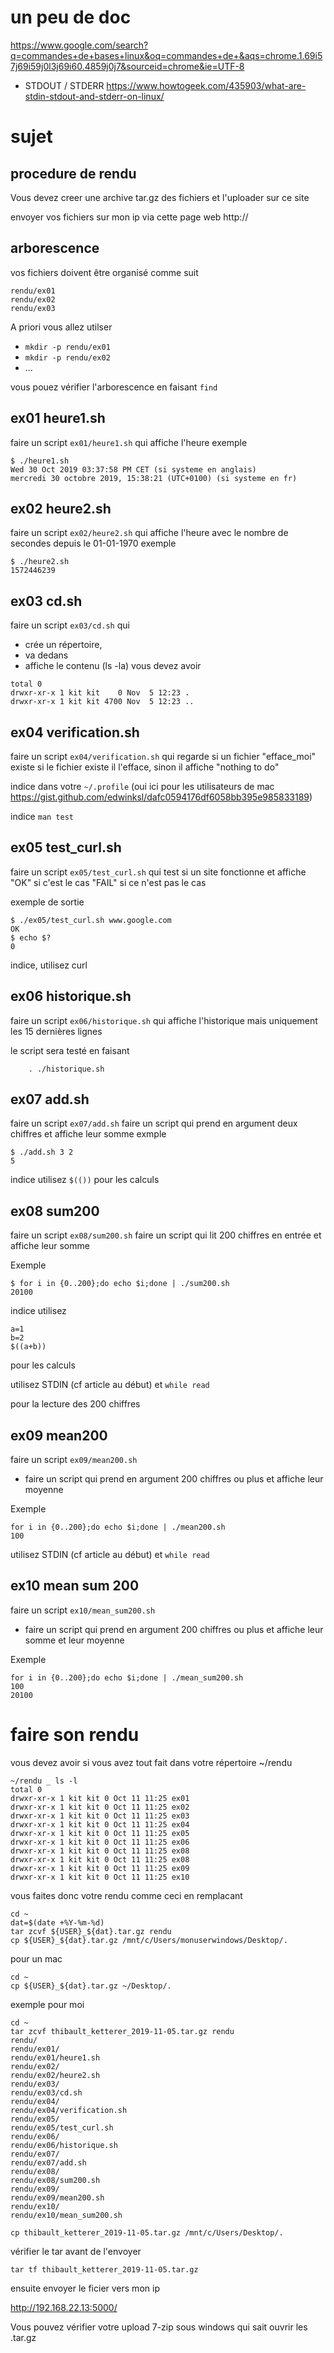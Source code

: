 

# un peu de doc
https://www.google.com/search?q=commandes+de+bases+linux&oq=commandes+de+&aqs=chrome.1.69i57j69i59j0l3j69i60.4859j0j7&sourceid=chrome&ie=UTF-8

* STDOUT / STDERR
https://www.howtogeek.com/435903/what-are-stdin-stdout-and-stderr-on-linux/


# sujet
## procedure de rendu
Vous devez creer une archive tar.gz des fichiers et l'uploader sur ce site

envoyer vos fichiers sur mon ip via cette page web http://<monip>

## arborescence
vos fichiers doivent être organisé comme suit
```
rendu/ex01
rendu/ex02
rendu/ex03
```

A priori vous allez utilser 
* `mkdir -p rendu/ex01`
* `mkdir -p rendu/ex02`
* ...

vous pouez vérifier l'arborescence en faisant `find`

## ex01 heure1.sh
faire un script `ex01/heure1.sh`
qui affiche l'heure
exemple
```
$ ./heure1.sh
Wed 30 Oct 2019 03:37:58 PM CET (si systeme en anglais)
mercredi 30 octobre 2019, 15:38:21 (UTC+0100) (si systeme en fr)
```

## ex02 heure2.sh
faire un script `ex02/heure2.sh`
qui affiche l'heure avec le nombre de secondes depuis le 01-01-1970
exemple
```
$ ./heure2.sh
1572446239
```

## ex03 cd.sh
faire un script `ex03/cd.sh`
qui 
* crée un répertoire,
* va dedans
* affiche le contenu (ls -la)
vous devez avoir
```
total 0
drwxr-xr-x 1 kit kit    0 Nov  5 12:23 .
drwxr-xr-x 1 kit kit 4700 Nov  5 12:23 ..
```

## ex04 verification.sh
faire un script `ex04/verification.sh`
qui regarde si un fichier "efface_moi" existe
si le fichier existe il l'efface, sinon il affiche "nothing to do"

 indice dans votre `~/.profile` (oui ici pour les utilisateurs de mac https://gist.github.com/edwinksl/dafc0594176df6058bb395e985833189)

indice `man test`

## ex05 test_curl.sh
faire un script `ex05/test_curl.sh`
qui test si un site fonctionne et affiche "OK" si c'est le cas "FAIL" si ce n'est pas le cas

exemple de sortie

```
$ ./ex05/test_curl.sh www.google.com
OK
$ echo $?
0

```


indice, utilisez curl

## ex06 historique.sh
faire un script `ex06/historique.sh`
qui affiche l'historique mais uniquement les 15 dernières lignes

le script sera testé en faisant

```
    . ./historique.sh
```

## ex07 add.sh
faire un script `ex07/add.sh`
faire un script qui prend en argument deux chiffres et affiche leur somme
exmple
```
$ ./add.sh 3 2
5
```
indice utilisez `$(())` pour les calculs

## ex08 sum200
faire un script `ex08/sum200.sh`
faire un script qui lit 200 chiffres  en entrée et affiche leur somme

Exemple
```
$ for i in {0..200};do echo $i;done | ./sum200.sh
20100
```

indice utilisez 
```
a=1
b=2
$((a+b))
```
pour les calculs

utilisez STDIN (cf article au début) et `while read`

pour la lecture des 200 chiffres

## ex09 mean200
faire un script `ex09/mean200.sh`
* faire un script qui prend en argument 200 chiffres ou plus et affiche leur moyenne

Exemple
```
for i in {0..200};do echo $i;done | ./mean200.sh
100
```

utilisez STDIN (cf article au début) et `while read`


## ex10 mean sum 200
faire un script `ex10/mean_sum200.sh`
* faire un script qui prend en argument 200 chiffres ou plus et affiche leur somme et leur moyenne

Exemple
```
for i in {0..200};do echo $i;done | ./mean_sum200.sh
100
20100
```



# faire son rendu
vous devez avoir si vous avez tout fait dans votre répertoire ~/rendu

```
~/rendu _ ls -l 
total 0
drwxr-xr-x 1 kit kit 0 Oct 11 11:25 ex01
drwxr-xr-x 1 kit kit 0 Oct 11 11:25 ex02
drwxr-xr-x 1 kit kit 0 Oct 11 11:25 ex03
drwxr-xr-x 1 kit kit 0 Oct 11 11:25 ex04
drwxr-xr-x 1 kit kit 0 Oct 11 11:25 ex05
drwxr-xr-x 1 kit kit 0 Oct 11 11:25 ex06
drwxr-xr-x 1 kit kit 0 Oct 11 11:25 ex08
drwxr-xr-x 1 kit kit 0 Oct 11 11:25 ex08
drwxr-xr-x 1 kit kit 0 Oct 11 11:25 ex09
drwxr-xr-x 1 kit kit 0 Oct 11 11:25 ex10
```
vous faites donc votre rendu comme ceci en remplacant <monuserwindows>
```
cd ~
dat=$(date +%Y-%m-%d)
tar zcvf ${USER}_${dat}.tar.gz rendu
cp ${USER}_${dat}.tar.gz /mnt/c/Users/monuserwindows/Desktop/.
```

pour un mac
```
cd ~
cp ${USER}_${dat}.tar.gz ~/Desktop/.
```

exemple pour moi
```
cd ~
tar zcvf thibault_ketterer_2019-11-05.tar.gz rendu
rendu/
rendu/ex01/
rendu/ex01/heure1.sh
rendu/ex02/
rendu/ex02/heure2.sh
rendu/ex03/
rendu/ex03/cd.sh
rendu/ex04/
rendu/ex04/verification.sh
rendu/ex05/
rendu/ex05/test_curl.sh
rendu/ex06/
rendu/ex06/historique.sh
rendu/ex07/
rendu/ex07/add.sh
rendu/ex08/
rendu/ex08/sum200.sh
rendu/ex09/
rendu/ex09/mean200.sh
rendu/ex10/
rendu/ex10/mean_sum200.sh

cp thibault_ketterer_2019-11-05.tar.gz /mnt/c/Users/Desktop/.
```

vérifier le tar avant de l'envoyer
```
tar tf thibault_ketterer_2019-11-05.tar.gz
```

ensuite envoyer le ficier vers mon ip

http://192.168.22.13:5000/


Vous pouvez vérifier votre upload 7-zip sous windows qui sait ouvrir les .tar.gz
